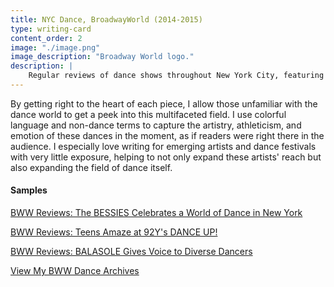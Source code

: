 ```yaml
---
title: NYC Dance, BroadwayWorld (2014-2015)
type: writing-card
content_order: 2
image: "./image.png"
image_description: "Broadway World logo."
description: |
    Regular reviews of dance shows throughout New York City, featuring major dance companies, dance festivals, and emerging artists
---
```

By getting right to the heart of each piece, I allow those unfamiliar with the dance world to get a peek into this multifaceted field. I use colorful language and non-dance terms to capture the artistry, athleticism, and emotion of these dances in the moment, as if readers were right there in the audience. I especially love writing for emerging artists and dance festivals with very little exposure, helping to not only expand these artists' reach but also expanding the field of dance itself.

<aside class="sample">
<h4 class="headingSmall">Samples</h4>

[BWW Reviews: The BESSIES Celebrates a World of Dance in New York](https://www.broadwayworld.com/bwwdance/article/BWW-Reviews-The-BESSIES-Celebrates-a-World-of-Dance-in-New-York-20141023)

[BWW Reviews: Teens Amaze at 92Y's DANCE UP!](https://www.broadwayworld.com/bwwdance/article/BWW-Reviews-Teens-Amaze-at-92Ys-DANCE-UP-20140415)

[BWW Reviews: BALASOLE Gives Voice to Diverse Dancers](https://www.broadwayworld.com/bwwdance/article/BWW-Reviews-BALASOLE-Gives-Voice-to-Diverse-Dancers-20141008)

[View My BWW Dance Archives](https://www.broadwayworld.com/author/Jessica-Abejar)
</aside>